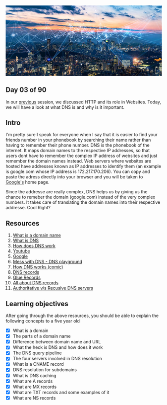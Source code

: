 ![Internet](../avatar.jpg)

## Day 03 of 90 
In our [previous](../day02) session, we discussed HTTP and its  role in Websites. Today, we will have a look at what DNS is and why is it important. 

## Intro
I'm pretty sure I speak for everyone when I say that it is easier to find your friends number in your phonebook by searching their name rather than having to remember their phone number. DNS is the phonebook of the internet. It maps domain names to the respective IP addresses, so that users dont have to remember the complex IP address of websites and just remember the domain names instead.  Web servers where websites are hosted have addresses known as IP addresses to identify them (an example is google.com  whose IP address is 172.217.170.206). You can copy and paste the adress directly into your browser and you will be taken to [Google's](https://google.com) home page.

 Since the addresse are really complex, DNS helps us by giving us the chance to remeber the domain (google.com) instead of the  very complex numbers. It takes care of translating the domain names into their respective addresse. Cool Right?

 ## Resources 
 
 1. [What is a domain name](https://www.cloudflare.com/en-gb/learning/dns/glossary/what-is-a-domain-name/)
 2. [What is DNS](https://www.cloudflare.com/en-gb/learning/dns/what-is-dns/)
 3. [How does DNS work](https://www.youtube.com/watch?v=Y4cRx19nhJk)
 4. [Youtube](https://www.youtube.com/results?search_query=how+DNS+works)
 5. [Google](https://www.google.com/search?q=how+DNS+works)
 6. [Mess with DNS - DNS playground](https://messwithdns.net/)
 7. [How DNS works (comic)](https://howdns.works/ep1/)
 8. [DNS records](https://www.youtube.com/watch?v=7lxgpKh_fRY)
 9. [Glue Records](https://www.youtube.com/watch?v=e48AyJOA9W8)
 10. [All about DNS records](https://www.youtube.com/watch?v=YV5tkQYcvfg)
 11. [Authoritative v/s Recusive DNS servers](https://umbrella.cisco.com/blog/what-is-the-difference-between-authoritative-and-recursive-dns-nameservers)

 ## Learning objectives
 After going through the above resources, you should be able to explain the following concepts to a five year old

 * [X] What is a domain
 * [X] The parts of a domain name
 * [X] Difference between domain name and URL
 * [X] What the heck is DNS and how does it work
 * [X] The DNS query pipeline
 * [X] The four servers involved in DNS resolution
 * [X] What is a CNAME record
 * [X] DNS resolution for subdomains
 * [X] What is DNS caching 
 * [X] What are A records
 * [X] What are MX records 
 * [X] What are TXT records and some examples of it
 * [X] What are NS records